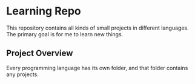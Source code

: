 # Learning Repo

This repository contains all kinds of small projects in different languages. The primary goal is for me to learn new things.

## Project Overview

Every programming language has its own folder, and that folder contains any projects.

